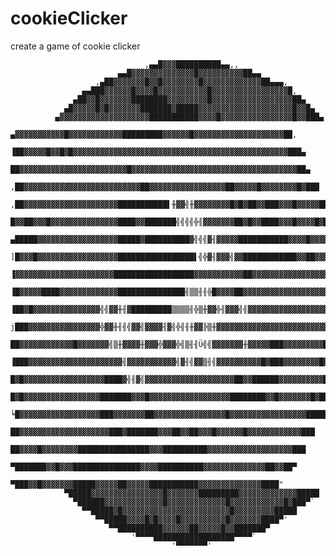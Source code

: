 # cookieClicker

create a game of cookie clicker

                                  ,▄▄█▓▓▓██████████▄▄,,
                            ▄▄█▓▓▓▓▓▓▓▓▓▓▓▓▓▓█▓▓▓▓▓▓▓▓▓▓██▄▄
                       ,▄██▓▓▓▓▓▓▓█▓▓█▓▓▓▓▓▓▓▓█▓▓▓▓▓▓▓▓▓▓▓▓▓██▄▄▄,
                    ▄▄███▓▓▓▓▓▓█▓▓▓▓█▓▓▓▓▓▓▓▓▓▓▓█▓▓▓▓▓▓▓▓▓▓▓▓▓▓▓▓▓█,
                  ▄██▓▓█▓▓▓▓▓▓▓████████▓▓▓▓▓▓▓▓▓█▓▓▓▓▓▓▓▓▓▓▓▓▓▓▓▓▓▓██▄
                ▄█▓▓▓▓▓█▓█▓▓▓▓▓▓▓███████▓█████▓▓▓▓▓▓▓▓▓▓▓▓▓▓▓▓▓▓▓▓▓█▓▓█▄
              ▄▓▓▓▓▓▓▓▓▓▓▓▓▓▓▓▓▓▓▓▓███████████▓▓▓▓█▓▓▓▓▓▓▓▓▓▓▓▓▓▓▓▓█▓▓███▄
            ▄▓▓▓▓▓▓▓▓▓▓▓█▓▓▓▓▓▓▓▓▓▓▓▓█████████▓▓▓▓▓▓█▓▓▓▓▓▓▓▓▓▓▓▓▓▓▓▓▓▓▓▓██,
           ▐██▓▓▓▓▓█▓▓█▓█▓▓▓▓▓▓▓▓▓▓▓▓▓▓▓▓▓▓▓▓▓▓▓▓▓▓▓▓▓▓▓▓▓▓▓▓▓▓▓▓▓▓▓▓▓▓▓▓███▄
           ██▓▓▓▓▓▓▓▓▓▓▓▓▓▓▓▓▓▓▓▓▓▓▓▓█▓▓▓▓▓▓▓▓▓▓▓▓▓▓▓▓▓▓▓▓▓▓▓▓▓▓▓▓▓▓▓▓▓▓▓▓▓██▄
         ,██▓▓▓▓▓▓▓▓▓▓▓▓▓▓▓▓▓▓▓▓▓▓▓▓▓▓██▓▓▓▓▓▓▓▓▓▓▓▓▓▓▓▓▓██▓▓▓▓▓█▓▓▓▓▓▓▓▓█▓███
        ,██▓▓▓▓▓▓▓▓▓▓▓▓▓▓▓▓▓▓▓▓▓███████████▌╫▓▓╣╫▓▓▓▓▓▓▓▓█▓█▓██▓▓███▓▓▓█▓▓▓▓▓██▄
        █▓▓██▓▓▓█▓▓▓▓▓▓▓▓▓▓▓▓▓▓▓████▓▓███████╣╣╣╣╬╢▓▓▓▓▓▓▓██▓█▓▓████▓▓▓█▓▓▓▓█▓██
       ▄█████▓▓▓▓▓▓▓▓▓▓▓▓▓▓▓▓▓▓█████▓██████████▓╣╣╣▓╢▓▓▓▓▓███████████▓▓▓▓█▓▓▓▓▓▓▌
      ]█▓▓▓█▓▓▓▓▓▓▓▓▓▓▓▓▓▓▓▓▓▓█████████████████▌╣╬▓╢▓▓▓╣▓▓████████████▓▓██▓▓▓▓▓██
      ▐▓▓▓▓▓▓▓▓▓▓▓▓▓▓▓▓▓▓▓▓▓▓██████████████████▓▓▓▓▓▓▓▓▓▓▓██▓▓▓▓▓▓▓▓▓▓▓▓▓▓▓▓▓▓▓██▌
      ▐█▓▓▓▓▓████▓▓▓▓▓▓▓▓▓▓▓▓▓███████████████╢▒▒╢╢╬█▓▓▓▓██▓▓▓▓▓▓▓▓▓▓▓▓▓▓▓▓▓▓▓▓▓▓▓█
      ▐██▓█▓▓▓▓▓▓▓▓▓▓▓▓▓▓▓╣╣▓▓╫╢▓█████████▒▒▒▒╢╬▒╫▓▓╬╢▓▓▓╣╣▓▓▓▓▓▓▓▓▓▓▓▓▓▓▓▓▓▓▓▓▓█▌
      j███▓▓▓▓▓▓▓▓▓▓▓▓▓▓▓▓╬▓▓╫╢╢╣▓▓╣▓▓▓▓╢▓╣╬╢╢╫▓▓╠▒╫▓▓▓▓▓▓▓▓▓▓▓▓▓▓▓▓▓▓▓▓▓▓▓▓▓▓▓▓▓█
       ██▓▓▓▓▓▓▓▓▓▓▓▓█▓▓▓▓▓▓▓╣▒╫▓▓▓▓╫▓▓▓╬▓▓▓╬╣▒╢╢Ü╣╣▓▓▓▓▓▓▓╫▓▓▓▓▓███▓▓▓▓▓▓▓▓▓█▓██▌
       ▐███▓▓▓▓▓▓▓▓▓▓▓▓▓▓▓▓▓▓▓▓▓╢▓▓▓▓▓▓▓▓▓▓▓╣▓╢╣▓▓▒╢╣▓▓▓▓▓▓▓▓▓▓█▓███▓▓▓▓▓▓▓▓█▓███
        █▓█▓▓▓▓▓▓▓▓▓▓▓▓▓▓▓▓▓▓████▓╣╢▓╣▓▓▓▓▓▓▓▓▓▓▓▓▓▓▓▓▓▓▓▓██▓▓██████▓▓▓▓▓▓▓▓▓▓██
        █▓█▓▓▓▓▓▓▓▓▓▓▓▓▓▓▓▓▓███████▓▓▓█▓▓▓▓▓▓▓▓▓▓▓▓▓▓▓▓▓▓████████▓▓█▓▓▓▓▓▓▓█▓███
        ╘█▓▓▓▓▓▓▓▓▓▓▓▓▓▓▓▓▓▓███▓▓▓▓▓▓▓██▓▓▓▓▓▓▓▓▓▓▓▓▓▓▓▓█▓▓▓▓▓▓▓▓▓▓▓▓▓▓▓▓▓█████
          ██▓▓▓▓▓▓▓▓▓▓▓▓▓▓▓▓▓▓▓▓███▓███████▓▓▓██▓▓██▓▓▓█▓▓▓▓▓▓█▓▓▓▓▓▓▓▓▓▓▓▓███
           ██▓▓▓▓█▓▓▓▓▓▓▓▓████████████████▓▓▓██████████▓▓▓▓▓▓▓▓▓▓▓▓▓▓▓▓▓▓▓███
            ▀███████▓▓█▓▓▓███████████████▓▓▓▓██████████▓▓▓▓▓▓▓▓▓▓▓▓▓▓██▓▓██▀
              ▀███▓▓█▓▓▓▓▓▓▓█████▓▓▓▓▓██▓▓▓▓▓███████████▓▓▓▓▓▓▓▓▓▓▓▓▓▓████"
                ▀█████▓▓▓▓▓▓▓▓▓▓▓▓▓▓▓▓█▓▓▓▓▓▓▓█████████▓▓▓▓▓▓▓▓▓▓▓▓▓█████
                  ▀██████▓▓▓▓▓▓▓▓▓▓▓▓▓█▓▓▓▓▓▓▓▓▓▓▓▓▓█▓▓▓▓▓▓▓▓▓▓▓▓█▓███▀`
                    ▀▀█████▓█▓▓▓▓▓▓▓▓▓▓▓▓▓▓▓▓▓▓▓▓▓▓▓▓█▓▓▓▓▓▓▓▓▓█████
                       ▀▀█████▓▓▓▓█▓█▓▓▓▓█▓▓▓▓▓▓▓▓▓▓█▓▓▓▓▓▓▓████▀'
                          ▀▀██████████▓▓▓▓▓▓██▓▓▓▓▓█▓▓███████▀
                               '▀▀▀▀██████████████████▀▀▀▀`
                                        '▀▀▀▀▀▀▀'

